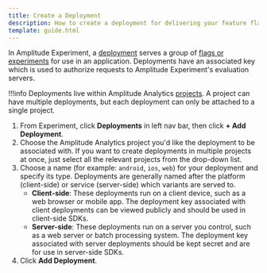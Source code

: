 ```yaml
---
title: Create a Deployment
description: How to create a deployment for delivering your feature flags and experiments.
template: guide.html
---
```


In Amplitude Experiment, a [deployment](../../general/data-model.md#deployments) serves a group of [flags or experiments](../../general/data-model.md#flags-and-experiments) for use in an application. Deployments have an associated key which is used to authorize requests to Amplitude Experiment's evaluation servers.

!!!info
    Deployments live within Amplitude Analytics [projects](../../general/data-model.md#projects). A project can have multiple deployments, but each deployment can only be attached to a single project.

<!-- TODO: Images for how to create a deployment -->

1. From Experiment, click **Deployments** in left nav bar, then click **+ Add Deployment**.
2. Choose the Amplitude Analytics project you'd like the deployment to be associated with. If you want to create deployments in multiple projects at once, just select all the relevant projects from the drop-down list.
3. Choose a name (for example: `android`, `ios`, `web`) for your deployment and specify its type. Deployments are generally named after the platform (client-side) or service (server-side) which variants are served to.
    - **Client-side**: These deployments run on a client device, such as a web browser or mobile app. The deployment key associated with client deployments can be viewed publicly and should be used in client-side SDKs.
    - **Server-side**: These deployments run on a server you control, such as a web server or batch processing system. The deployment key associated with server deployments should be kept secret and are for use in server-side SDKs.
4. Click **Add Deployment**.